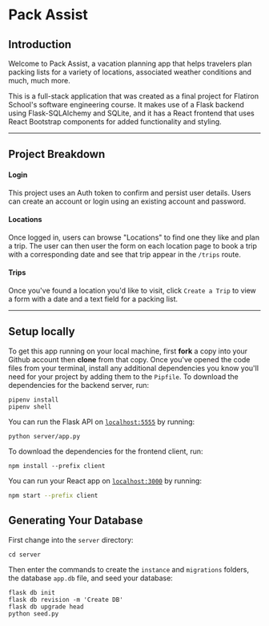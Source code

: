 # Pack Assist 

## Introduction

Welcome to Pack Assist, a vacation planning app that helps travelers plan packing lists for a variety of locations, associated weather conditions and much, much more. 

This is a full-stack application that was created as a final project for Flatiron School's software engineering course. It makes use of a Flask backend using Flask-SQLAlchemy and SQLite, and it has a React frontend that uses React Bootstrap components for added functionality and styling.

---

## Project Breakdown

#### Login

This project uses an Auth token to confirm and persist user details. Users can create an account or login using an existing account and password.

#### Locations

Once logged in, users can browse "Locations" to find one they like and plan a trip. The user can then user the form on each location page to book a trip with a corresponding date and see that trip appear in the `/trips` route.

#### Trips

Once you've found a location you'd like to visit, click `Create a Trip` to view a form with a date and a text field for a packing list. 

---

## Setup locally

To get this app running on your local machine, first **fork** a copy into your Github account then **clone** from that copy. Once you've opened the code files from your terminal, install any additional dependencies you know you'll need for your project by adding them to the `Pipfile`. To download the dependencies for the backend server, run:

```console
pipenv install
pipenv shell
```

You can run the Flask API on [`localhost:5555`](http://localhost:5555) by running:

```console
python server/app.py
```

To download the dependencies for the frontend client, run:

```console
npm install --prefix client
```

You can run your React app on [`localhost:3000`](http://localhost:3000) by running:

```sh
npm start --prefix client
```

## Generating Your Database

First change into the `server` directory:

```console
cd server
```

Then enter the commands to create the `instance` and `migrations` folders, the database `app.db` file, and seed your database:

```
flask db init
flask db revision -m 'Create DB'
flask db upgrade head
python seed.py
```
